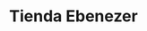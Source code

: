 ---
title: "Tienda Ebenezer"
url: /zona-19-ciudad-de-guatemala/tienda-ebenezer-avenida-la-brigada/
shop: comodidad
---